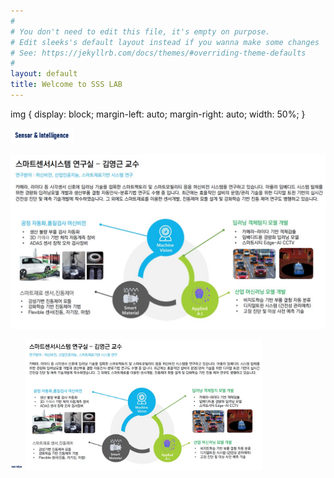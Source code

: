 ```yaml
---
#
# You don't need to edit this file, it's empty on purpose.
# Edit sleeks's default layout instead if you wanna make some changes
# See: https://jekyllrb.com/docs/themes/#overriding-theme-defaults
#
layout: default
title: Welcome to SSS LAB
---
```

img {
  display: block;
  margin-left: auto;
  margin-right: auto;
  width: 50%;
}

<img src="assets/img/favicon.jpg"  title="SSSLAB_Logo" class="center" style="width:20%"/>

![SSSLAB](assets/img/ssslabmain.jpg)  

<img src="assets/img/favicon.jpg" width="20px" height="10px" title="SSSLAB_Logo">
<img src="assets/img/ssslabmain.jpg" title="SSSLAB_Logo" class="center" style="width:75%">


